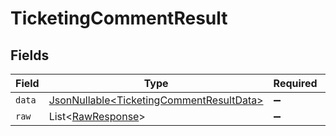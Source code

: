 # TicketingCommentResult


## Fields

| Field                                                                                              | Type                                                                                               | Required                                                                                           | Description                                                                                        |
| -------------------------------------------------------------------------------------------------- | -------------------------------------------------------------------------------------------------- | -------------------------------------------------------------------------------------------------- | -------------------------------------------------------------------------------------------------- |
| `data`                                                                                             | [JsonNullable\<TicketingCommentResultData>](../../models/components/TicketingCommentResultData.md) | :heavy_minus_sign:                                                                                 | N/A                                                                                                |
| `raw`                                                                                              | List\<[RawResponse](../../models/components/RawResponse.md)>                                       | :heavy_minus_sign:                                                                                 | N/A                                                                                                |
